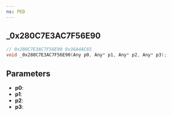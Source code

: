```yaml
---
ns: PED
---
```

## _0x280C7E3AC7F56E90

```c
// 0x280C7E3AC7F56E90 0x36A4AC65
void _0x280C7E3AC7F56E90(Any p0, Any* p1, Any* p2, Any* p3);
```


## Parameters
* **p0**: 
* **p1**: 
* **p2**: 
* **p3**: 

